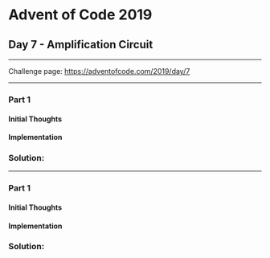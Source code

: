 # Advent of Code 2019
## Day 7 - Amplification Circuit
---
Challenge page: https://adventofcode.com/2019/day/7

---
### Part 1
#### Initial Thoughts
#### Implementation
### Solution:
---
### Part 1
#### Initial Thoughts
#### Implementation
### Solution:
